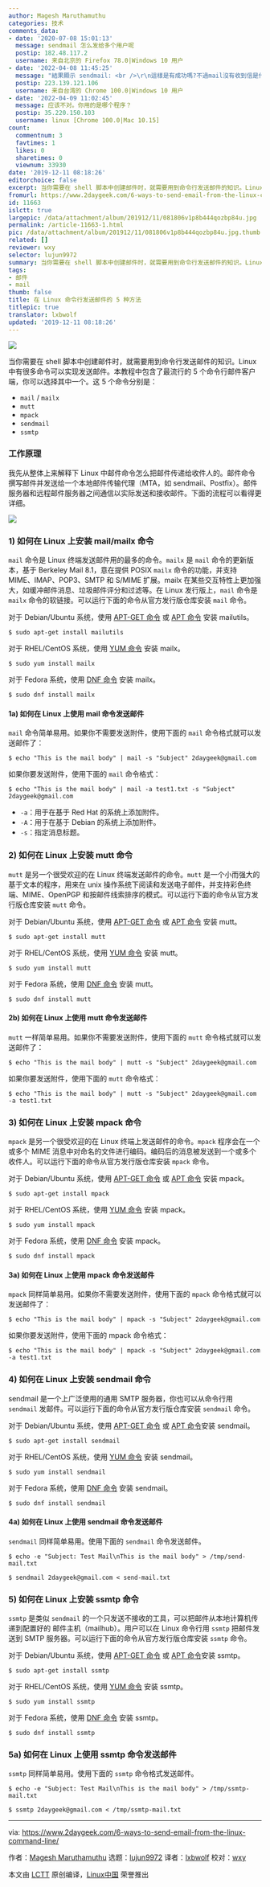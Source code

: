 ```yaml
---
author: Magesh Maruthamuthu
categories: 技术
comments_data:
- date: '2020-07-08 15:01:13'
  message: sendmail 怎么发给多个用户呢
  postip: 182.48.117.2
  username: 来自北京的 Firefox 78.0|Windows 10 用户
- date: '2022-04-08 11:45:25'
  message: "結果顯示 sendmail: <br />\r\n這樣是有成功嗎?不過mail沒有收到信是什麼問題?"
  postip: 223.139.121.106
  username: 来自台湾的 Chrome 100.0|Windows 10 用户
- date: '2022-04-09 11:02:45'
  message: 应该不对。你用的是哪个程序？
  postip: 35.220.150.103
  username: linux [Chrome 100.0|Mac 10.15]
count:
  commentnum: 3
  favtimes: 1
  likes: 0
  sharetimes: 0
  viewnum: 33930
date: '2019-12-11 08:18:26'
editorchoice: false
excerpt: 当你需要在 shell 脚本中创建邮件时，就需要用到命令行发送邮件的知识。Linux 中有很多命令可以实现发送邮件。
fromurl: https://www.2daygeek.com/6-ways-to-send-email-from-the-linux-command-line/
id: 11663
islctt: true
largepic: /data/attachment/album/201912/11/081806v1p8b444qozbp84u.jpg
permalink: /article-11663-1.html
pic: /data/attachment/album/201912/11/081806v1p8b444qozbp84u.jpg.thumb.jpg
related: []
reviewer: wxy
selector: lujun9972
summary: 当你需要在 shell 脚本中创建邮件时，就需要用到命令行发送邮件的知识。Linux 中有很多命令可以实现发送邮件。
tags:
- 邮件
- mail
thumb: false
title: 在 Linux 命令行发送邮件的 5 种方法
titlepic: true
translator: lxbwolf
updated: '2019-12-11 08:18:26'
---
```


![](/data/attachment/album/201912/11/081806v1p8b444qozbp84u.jpg)


当你需要在 shell 脚本中创建邮件时，就需要用到命令行发送邮件的知识。Linux 中有很多命令可以实现发送邮件。本教程中包含了最流行的 5 个命令行邮件客户端，你可以选择其中一个。这 5 个命令分别是：


* `mail` / `mailx`
* `mutt`
* `mpack`
* `sendmail`
* `ssmtp`


### 工作原理


我先从整体上来解释下 Linux 中邮件命令怎么把邮件传递给收件人的。邮件命令撰写邮件并发送给一个本地邮件传输代理（MTA，如 sendmail、Postfix）。邮件服务器和远程邮件服务器之间通信以实际发送和接收邮件。下面的流程可以看得更详细。


![](/data/attachment/album/201912/11/081830xntnd4iny5nl9ran.png)


### 1) 如何在 Linux 上安装 mail/mailx 命令


`mail` 命令是 Linux 终端发送邮件用的最多的命令。`mailx` 是 `mail` 命令的更新版本，基于 Berkeley Mail 8.1，意在提供 POSIX `mailx` 命令的功能，并支持 MIME、IMAP、POP3、SMTP 和 S/MIME 扩展。mailx 在某些交互特性上更加强大，如缓冲邮件消息、垃圾邮件评分和过滤等。在 Linux 发行版上，`mail` 命令是 `mailx` 命令的软链接。可以运行下面的命令从官方发行版仓库安装 `mail` 命令。


对于 Debian/Ubuntu 系统，使用 [APT-GET 命令](https://www.2daygeek.com/apt-get-apt-cache-command-examples-manage-packages-debian-ubuntu-systems/) 或 [APT 命令](https://www.2daygeek.com/apt-command-examples-manage-packages-debian-ubuntu-systems/) 安装 mailutils。



```
$ sudo apt-get install mailutils
```

对于 RHEL/CentOS 系统，使用 [YUM 命令](https://www.2daygeek.com/yum-command-examples-manage-packages-rhel-centos-systems/) 安装 mailx。



```
$ sudo yum install mailx
```

对于 Fedora 系统，使用 [DNF 命令](https://www.2daygeek.com/dnf-command-examples-manage-packages-fedora-system/) 安装 mailx。



```
$ sudo dnf install mailx
```

#### 1a) 如何在 Linux 上使用 mail 命令发送邮件


`mail` 命令简单易用。如果你不需要发送附件，使用下面的 `mail` 命令格式就可以发送邮件了：



```
$ echo "This is the mail body" | mail -s "Subject" 2daygeek@gmail.com
```

如果你要发送附件，使用下面的 `mail` 命令格式：



```
$ echo "This is the mail body" | mail -a test1.txt -s "Subject" 2daygeek@gmail.com
```

* `-a`：用于在基于 Red Hat 的系统上添加附件。
* `-A`：用于在基于 Debian 的系统上添加附件。
* `-s`：指定消息标题。


### 2) 如何在 Linux 上安装 mutt 命令


`mutt` 是另一个很受欢迎的在 Linux 终端发送邮件的命令。`mutt` 是一个小而强大的基于文本的程序，用来在 unix 操作系统下阅读和发送电子邮件，并支持彩色终端、MIME、OpenPGP 和按邮件线索排序的模式。可以运行下面的命令从官方发行版仓库安装 `mutt` 命令。


对于 Debian/Ubuntu 系统，使用 [APT-GET 命令](https://www.2daygeek.com/apt-get-apt-cache-command-examples-manage-packages-debian-ubuntu-systems/) 或 [APT 命令](https://www.2daygeek.com/apt-command-examples-manage-packages-debian-ubuntu-systems/) 安装 mutt。



```
$ sudo apt-get install mutt
```

对于 RHEL/CentOS 系统，使用 [YUM 命令](https://www.2daygeek.com/yum-command-examples-manage-packages-rhel-centos-systems/) 安装 mutt。



```
$ sudo yum install mutt
```

对于 Fedora 系统，使用 [DNF 命令](https://www.2daygeek.com/dnf-command-examples-manage-packages-fedora-system/) 安装 mutt。



```
$ sudo dnf install mutt
```

#### 2b) 如何在 Linux 上使用 mutt 命令发送邮件


`mutt` 一样简单易用。如果你不需要发送附件，使用下面的 `mutt` 命令格式就可以发送邮件了：



```
$ echo "This is the mail body" | mutt -s "Subject" 2daygeek@gmail.com
```

如果你要发送附件，使用下面的 `mutt` 命令格式：



```
$ echo "This is the mail body" | mutt -s "Subject" 2daygeek@gmail.com -a test1.txt
```

### 3) 如何在 Linux 上安装 mpack 命令


`mpack` 是另一个很受欢迎的在 Linux 终端上发送邮件的命令。`mpack` 程序会在一个或多个 MIME 消息中对命名的文件进行编码。编码后的消息被发送到一个或多个收件人。可以运行下面的命令从官方发行版仓库安装 `mpack` 命令。


对于 Debian/Ubuntu 系统，使用 [APT-GET 命令](https://www.2daygeek.com/apt-get-apt-cache-command-examples-manage-packages-debian-ubuntu-systems/) 或 [APT 命令](https://www.2daygeek.com/apt-command-examples-manage-packages-debian-ubuntu-systems/) 安装 mpack。



```
$ sudo apt-get install mpack
```

对于 RHEL/CentOS 系统，使用 [YUM 命令](https://www.2daygeek.com/yum-command-examples-manage-packages-rhel-centos-systems/) 安装 mpack。



```
$ sudo yum install mpack
```

对于 Fedora 系统，使用 [DNF 命令](https://www.2daygeek.com/dnf-command-examples-manage-packages-fedora-system/) 安装 mpack。



```
$ sudo dnf install mpack
```

#### 3a) 如何在 Linux 上使用 mpack 命令发送邮件


`mpack` 同样简单易用。如果你不需要发送附件，使用下面的 `mpack` 命令格式就可以发送邮件了：



```
$ echo "This is the mail body" | mpack -s "Subject" 2daygeek@gmail.com
```

如果你要发送附件，使用下面的 mpack 命令格式：



```
$ echo "This is the mail body" | mpack -s "Subject" 2daygeek@gmail.com -a test1.txt
```

### 4) 如何在 Linux 上安装 sendmail 命令


sendmail 是一个上广泛使用的通用 SMTP 服务器，你也可以从命令行用 `sendmail` 发邮件。可以运行下面的命令从官方发行版仓库安装 `sendmail` 命令。


对于 Debian/Ubuntu 系统，使用 [APT-GET 命令](https://www.2daygeek.com/apt-get-apt-cache-command-examples-manage-packages-debian-ubuntu-systems/) 或 [APT 命令](https://www.2daygeek.com/apt-command-examples-manage-packages-debian-ubuntu-systems/)安装 sendmail。



```
$ sudo apt-get install sendmail
```

对于 RHEL/CentOS 系统，使用 [YUM 命令](https://www.2daygeek.com/yum-command-examples-manage-packages-rhel-centos-systems/) 安装 sendmail。



```
$ sudo yum install sendmail
```

对于 Fedora 系统，使用 [DNF 命令](https://www.2daygeek.com/dnf-command-examples-manage-packages-fedora-system/) 安装 sendmail。



```
$ sudo dnf install sendmail
```

#### 4a) 如何在 Linux 上使用 sendmail 命令发送邮件


`sendmail` 同样简单易用。使用下面的 `sendmail` 命令发送邮件。



```
$ echo -e "Subject: Test Mail\nThis is the mail body" > /tmp/send-mail.txt
```


```
$ sendmail 2daygeek@gmail.com < send-mail.txt
```

### 5) 如何在 Linux 上安装 ssmtp 命令


`ssmtp` 是类似 `sendmail` 的一个只发送不接收的工具，可以把邮件从本地计算机传递到配置好的 邮件主机（mailhub）。用户可以在 Linux 命令行用 `ssmtp` 把邮件发送到 SMTP 服务器。可以运行下面的命令从官方发行版仓库安装 `ssmtp` 命令。


对于 Debian/Ubuntu 系统，使用 [APT-GET 命令](https://www.2daygeek.com/apt-get-apt-cache-command-examples-manage-packages-debian-ubuntu-systems/) 或 [APT 命令](https://www.2daygeek.com/apt-command-examples-manage-packages-debian-ubuntu-systems/)安装 ssmtp。



```
$ sudo apt-get install ssmtp
```

对于 RHEL/CentOS 系统，使用 [YUM 命令](https://www.2daygeek.com/yum-command-examples-manage-packages-rhel-centos-systems/) 安装 ssmtp。



```
$ sudo yum install ssmtp
```

对于 Fedora 系统，使用 [DNF 命令](https://www.2daygeek.com/dnf-command-examples-manage-packages-fedora-system/) 安装 ssmtp。



```
$ sudo dnf install ssmtp
```

### 5a) 如何在 Linux 上使用 ssmtp 命令发送邮件


`ssmtp` 同样简单易用。使用下面的 `ssmtp` 命令格式发送邮件。



```
$ echo -e "Subject: Test Mail\nThis is the mail body" > /tmp/ssmtp-mail.txt
```


```
$ ssmtp 2daygeek@gmail.com < /tmp/ssmtp-mail.txt
```



---


via: <https://www.2daygeek.com/6-ways-to-send-email-from-the-linux-command-line/>


作者：[Magesh Maruthamuthu](https://www.2daygeek.com/author/magesh/) 选题：[lujun9972](https://github.com/lujun9972) 译者：[lxbwolf](https://github.com/lxbwolf) 校对：[wxy](https://github.com/wxy)


本文由 [LCTT](https://github.com/LCTT/TranslateProject) 原创编译，[Linux中国](https://linux.cn/) 荣誉推出
